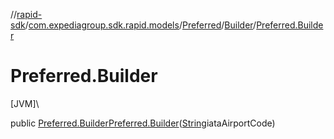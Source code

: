 //[rapid-sdk](../../../../index.md)/[com.expediagroup.sdk.rapid.models](../../index.md)/[Preferred](../index.md)/[Builder](index.md)/[Preferred.Builder](-preferred.-builder.md)

# Preferred.Builder

[JVM]\

public [Preferred.Builder](index.md)[Preferred.Builder](-preferred.-builder.md)([String](https://docs.oracle.com/javase/8/docs/api/java/lang/String.html)iataAirportCode)
